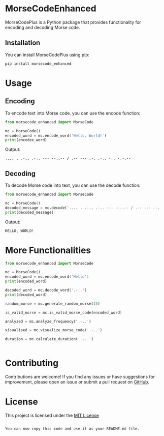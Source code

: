 # MorseCodeEnhanced

MorseCodePlus is a Python package that provides functionality for encoding and decoding Morse code.

## Installation

You can install MorseCodePlus using pip:

```shell
pip install morsecode_enhanced
```
 
# Usage

## Encoding

To encode text into Morse code, you can use the encode function:

```python
from morsecode_enhanced import MorseCode

mc = MorseCode()
encoded_word = mc.encode_word('Hello, World!')
print(encodex_word)


```

Output:
```text
.... . .-.. .-.. --- --..-- / .-- --- .-. .-.. -.. -.-.--
```

## Decoding

To decode Morse code into text, you can use the decode function:

```python
from morsecode_enhanced import MorseCode

mc = MorseCode()
decoded_message = mc.decode('.... . .-.. .-.. --- --..-- / .-- --- .-. .-.. -.. -.-.--')
print(decoded_message)

```

Output:
```text
HELLO, WORLD!
```

# More Functionalities

```python
from morsecode_enhanced import MorseCode

mc = MorseCode()
encoded_word = mc.encode_word('Hello')
print(encoded_word)

decoded_word = mc.decode_word('.-..')
print(decoded_word)

random_morse = mc.generate_random_morse(10)

is_valid_morse = mc.is_valid_morse_code(encoded_word)

analyzed = mc.analyze_frequency('.-..')

visualised = mc.visualize_morse_code('.-..')

duration = mc.calculate_duration('.-..')



```

# Contributing

Contributions are welcome! If you find any issues or have suggestions for improvement, please open an issue or submit a pull request on [GitHub](https://github.com/danysrour/MorseCode).

# License

This project is licensed under the [MIT License](https://github.com/danysrour/morsecodeplus.git)

```text

You can now copy this code and use it as your README.md file.
```